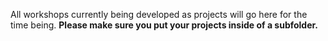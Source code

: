 All workshops currently being developed as projects will go here for the time being. **Please make sure you put your projects inside of a subfolder.**